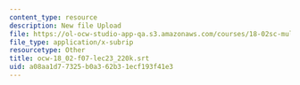 ```yaml
---
content_type: resource
description: New file Upload
file: https://ol-ocw-studio-app-qa.s3.amazonaws.com/courses/18-02sc-multivariable-calculus-fall-2010/a08aa1d77325b0a362b31ecf193f41e3_ocw-18_02-f07-lec23_220k.srt
file_type: application/x-subrip
resourcetype: Other
title: ocw-18_02-f07-lec23_220k.srt
uid: a08aa1d7-7325-b0a3-62b3-1ecf193f41e3
---
```

